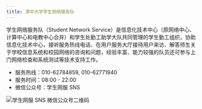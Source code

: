 ```yaml
---
title: 清华大学学生网络服务队
---
```


学生网络服务队（Student Network Service）是信息化技术中心（原网络中心、计算中心和电教中心合并）和学生处勤工助学大队共同管理的学生勤工组织，协助信息化技术中心，接听服务热线电话、在用户服务大厅接待用户来访、解答师生关于学校信息系统和校园网络的咨询和问题，经验丰富、能力较强的队员还可参与上门网络检查和系统测试等技术支持工作。

- 服务热线：010-62784859, 010-62771940
- 服务时间：08:00 - 22:00
- 微信公众号：学生网服 SNS

![学生网服 SNS 微信公众号二维码](https://assets.thusns.net/profiles/qr-code.png)
